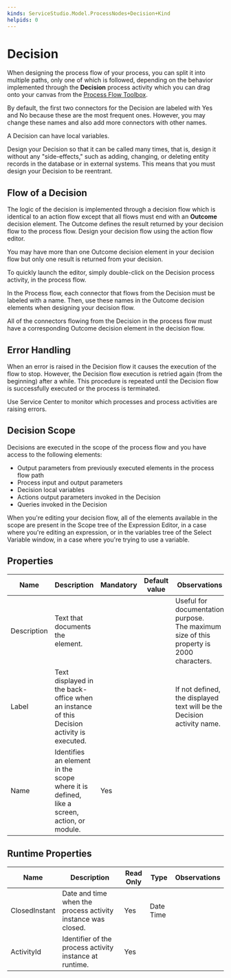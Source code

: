 ```yaml
---
kinds: ServiceStudio.Model.ProcessNodes+Decision+Kind
helpids: 0
---
```


# Decision

When designing the process flow of your process, you can split it into multiple paths, only one of which is followed, depending on the behavior implemented through the **Decision** process activity which you can drag onto your canvas from the [Process Flow Toolbox](<../../../develop/processes/process-flow/process-flow-toolbox.md>).

By default, the first two connectors for the Decision are labeled with Yes and No because these are the most frequent ones. However, you may change these names and also add more connectors with other names.

A Decision can have local variables.

Design your Decision so that it can be called many times, that is, design it without any "side-effects," such as adding, changing, or deleting entity records in the database or in external systems. This means that you must design your Decision to be reentrant.

## Flow of a Decision

The logic of the decision is implemented through a decision flow which is identical to an action flow except that all flows must end with an **Outcome** decision element. The Outcome defines the result returned by your decision flow to the process flow. Design your decision flow using the action flow editor.

You may have more than one Outcome decision element in your decision flow but only one result is returned from your decision.

To quickly launch the editor, simply double-click on the Decision process activity, in the process flow.

In the Process flow, each connector that flows from the Decision must be labeled with a name. Then, use these names in the Outcome decision elements when designing your decision flow.

All of the connectors flowing from the Decision in the process flow must have a corresponding Outcome decision element in the decision flow.

## Error Handling

When an error is raised in the Decision flow it causes the execution of the flow to stop. However, the Decision flow execution is retried again (from the beginning) after a while. This procedure is repeated until the Decision flow is successfully executed or the process is terminated.

Use Service Center to monitor which processes and process activities are raising errors.

## Decision Scope

Decisions are executed in the scope of the process flow and you have access to the following elements:

* Output parameters from previously executed elements in the process flow path
* Process input and output parameters
* Decision local variables
* Actions output parameters invoked in the Decision
* Queries invoked in the Decision

When you're editing your decision flow, all of the elements available in the scope are present in the Scope tree of the Expression Editor, in a case where you're editing an expression, or in the variables tree of the Select Variable window, in a case where you're trying to use a variable.

## Properties

<table markdown="1">
<thead>
<tr>
<th>Name</th>
<th>Description</th>
<th>Mandatory</th>
<th>Default value</th>
<th>Observations</th>
</tr>
</thead>
<tbody>
<tr>
<td title="Description">Description</td>
<td>Text that documents the element.</td>
<td></td>
<td></td>
<td>Useful for documentation purpose.<br/>The maximum size of this property is 2000 characters.</td>
</tr>
<tr>
<td title="Label">Label</td>
<td>Text displayed in the back-office when an instance of this Decision activity is executed.</td>
<td></td>
<td></td>
<td>If not defined, the displayed text will be the Decision activity name.</td>
</tr>
<tr>
<td title="Name">Name</td>
<td>Identifies an element in the scope where it is defined, like a screen, action, or module.</td>
<td>Yes</td>
<td></td>
<td></td>
</tr>
</tbody>
</table>

## Runtime Properties

<table markdown="1">
<thead>
<tr>
<th>Name</th>
<th>Description</th>
<th>Read Only</th>
<th>Type</th>
<th>Observations</th>
</tr>
</thead>
<tbody>
<tr>
<td>ClosedInstant</td>
<td>Date and time when the process activity instance was closed.</td>
<td>Yes</td>
<td>Date Time</td>
<td></td>
</tr>
<tr>
<td>ActivityId</td>
<td>Identifier of the process activity instance at runtime.</td>
<td>Yes</td>
<td></td>
<td></td>
</tr>
</tbody>
</table>

